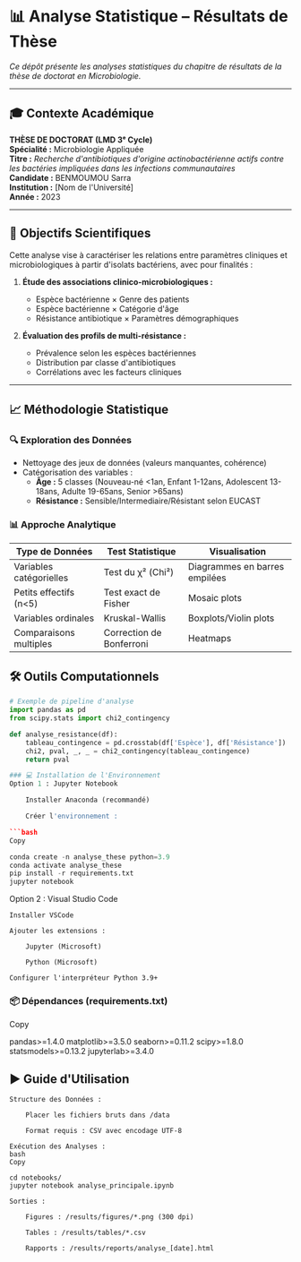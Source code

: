 # 📊 Analyse Statistique – Résultats de Thèse

*Ce dépôt présente les analyses statistiques du chapitre de résultats de la thèse de doctorat en Microbiologie.*

---

## 🎓 Contexte Académique
**THÈSE DE DOCTORAT (LMD 3ᵉ Cycle)**  
**Spécialité :** Microbiologie Appliquée  
**Titre :** *Recherche d'antibiotiques d'origine actinobactérienne actifs contre les bactéries impliquées dans les infections communautaires*  
**Candidate :** BENMOUMOU Sarra  
**Institution :** [Nom de l'Université]  
**Année :** 2023  

---

## 🎯 Objectifs Scientifiques

Cette analyse vise à caractériser les relations entre paramètres cliniques et microbiologiques à partir d'isolats bactériens, avec pour finalités :

1. **Étude des associations clinico-microbiologiques :**
   - Espèce bactérienne × Genre des patients
   - Espèce bactérienne × Catégorie d'âge
   - Résistance antibiotique × Paramètres démographiques

2. **Évaluation des profils de multi-résistance :**
   - Prévalence selon les espèces bactériennes
   - Distribution par classe d'antibiotiques
   - Corrélations avec les facteurs cliniques

---

## 📈 Méthodologie Statistique

### 🔍 Exploration des Données
- Nettoyage des jeux de données (valeurs manquantes, cohérence)
- Catégorisation des variables :
  - **Âge :** 5 classes (Nouveau-né <1an, Enfant 1-12ans, Adolescent 13-18ans, Adulte 19-65ans, Senior >65ans)
  - **Résistance :** Sensible/Intermediaire/Résistant selon EUCAST

### 📊 Approche Analytique
| Type de Données | Test Statistique | Visualisation |
|----------------|------------------|---------------|
| Variables catégorielles | Test du χ² (Chi²) | Diagrammes en barres empilées |
| Petits effectifs (n<5) | Test exact de Fisher | Mosaic plots |
| Variables ordinales | Kruskal-Wallis | Boxplots/Violin plots |
| Comparaisons multiples | Correction de Bonferroni | Heatmaps |

## 🛠️ Outils Computationnels
```python
# Exemple de pipeline d'analyse
import pandas as pd
from scipy.stats import chi2_contingency

def analyse_resistance(df):
    tableau_contingence = pd.crosstab(df['Espèce'], df['Résistance'])
    chi2, pval, _, _ = chi2_contingency(tableau_contingence)
    return pval

### 💻 Installation de l'Environnement
Option 1 : Jupyter Notebook

    Installer Anaconda (recommandé)

    Créer l'environnement :

```bash
Copy

conda create -n analyse_these python=3.9
conda activate analyse_these
pip install -r requirements.txt
jupyter notebook
```
Option 2 : Visual Studio Code

    Installer VSCode

    Ajouter les extensions :

        Jupyter (Microsoft)

        Python (Microsoft)

    Configurer l'interpréteur Python 3.9+

### 📦 Dépendances (requirements.txt)
Copy

pandas>=1.4.0
matplotlib>=3.5.0
seaborn>=0.11.2
scipy>=1.8.0
statsmodels>=0.13.2
jupyterlab>=3.4.0

## ▶️ Guide d'Utilisation

    Structure des Données :

        Placer les fichiers bruts dans /data

        Format requis : CSV avec encodage UTF-8

    Exécution des Analyses :
    bash
    Copy

    cd notebooks/
    jupyter notebook analyse_principale.ipynb

    Sorties :

        Figures : /results/figures/*.png (300 dpi)

        Tables : /results/tables/*.csv

        Rapports : /results/reports/analyse_[date].html




